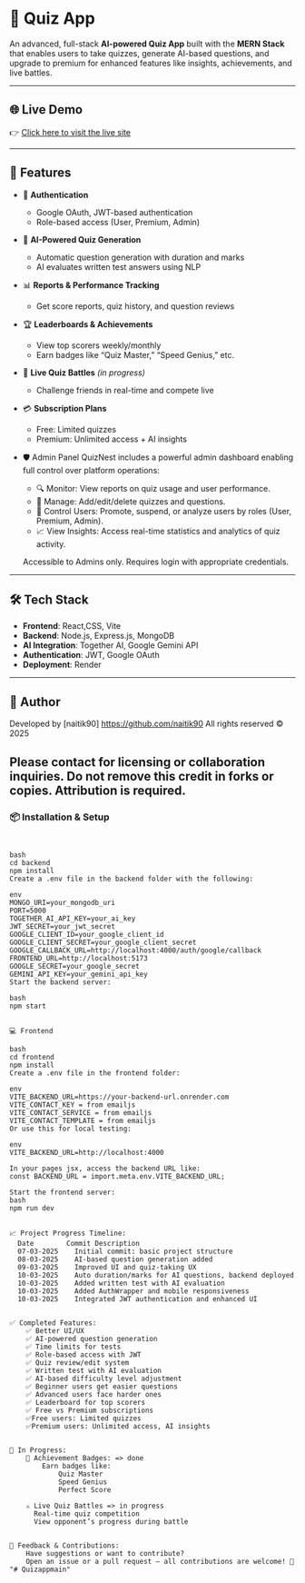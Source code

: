 # 🧠 Quiz App

An advanced, full-stack **AI-powered Quiz App** built with the **MERN Stack** that enables users to take quizzes, generate AI-based questions, and upgrade to premium for enhanced features like insights, achievements, and live battles.

---

## 🌐 Live Demo

👉 [Click here to visit the live site](https://quiz-app-cp2h.onrender.com/)

---

## 🚀 Features

- 🔐 **Authentication**
  - Google OAuth, JWT-based authentication
  - Role-based access (User, Premium, Admin)

- 🧠 **AI-Powered Quiz Generation**
  - Automatic question generation with duration and marks
  - AI evaluates written test answers using NLP

- 📊 **Reports & Performance Tracking**
  - Get score reports, quiz history, and question reviews

- 🏆 **Leaderboards & Achievements**
  - View top scorers weekly/monthly
  - Earn badges like “Quiz Master,” “Speed Genius,” etc.

- 🤝 **Live Quiz Battles** *(in progress)*
  - Challenge friends in real-time and compete live

- 💳 **Subscription Plans**
  - Free: Limited quizzes
  - Premium: Unlimited access + AI insights

- 🛡️ Admin Panel
  QuizNest includes a powerful admin dashboard enabling full control over platform operations:
  
  - 🔍 Monitor: View reports on quiz usage and user performance.
  - 🧩 Manage: Add/edit/delete quizzes and questions.
  - 👥 Control Users: Promote, suspend, or analyze users by roles (User, Premium, Admin).
  - 📈 View Insights: Access real-time statistics and analytics of quiz activity.
  
  Accessible to Admins only. Requires login with appropriate credentials.

---

## 🛠️ Tech Stack

- **Frontend**: React,CSS, Vite
- **Backend**: Node.js, Express.js, MongoDB
- **AI Integration**: Together AI, Google Gemini API
- **Authentication**: JWT, Google OAuth
- **Deployment**: Render

---
## 👤 Author

Developed by [naitik90] https://github.com/naitik90
All rights reserved © 2025

Please contact for licensing or collaboration inquiries.
**Do not remove this credit in forks or copies. Attribution is required.**
---

### 📦 Installation & Setup

```🔗 Backend


bash
cd backend
npm install
Create a .env file in the backend folder with the following:

env
MONGO_URI=your_mongodb_uri
PORT=5000
TOGETHER_AI_API_KEY=your_ai_key
JWT_SECRET=your_jwt_secret
GOOGLE_CLIENT_ID=your_google_client_id
GOOGLE_CLIENT_SECRET=your_google_client_secret
GOOGLE_CALLBACK_URL=http://localhost:4000/auth/google/callback
FRONTEND_URL=http://localhost:5173
GOOGLE_SECRET=your_google_secret
GEMINI_API_KEY=your_gemini_api_key
Start the backend server:

bash
npm start


💻 Frontend

bash
cd frontend
npm install
Create a .env file in the frontend folder:

env
VITE_BACKEND_URL=https://your-backend-url.onrender.com
VITE_CONTACT_KEY = from emailjs 
VITE_CONTACT_SERVICE = from emailjs 
VITE_CONTACT_TEMPLATE = from emailjs 
Or use this for local testing:

env
VITE_BACKEND_URL=http://localhost:4000

In your pages jsx, access the backend URL like:
const BACKEND_URL = import.meta.env.VITE_BACKEND_URL;

Start the frontend server:
bash
npm run dev


📈 Project Progress Timeline:
  Date	      Commit Description
  07-03-2025	Initial commit: basic project structure
  08-03-2025	AI-based question generation added
  09-03-2025	Improved UI and quiz-taking UX
  10-03-2025	Auto duration/marks for AI questions, backend deployed
  10-03-2025	Added written test with AI evaluation
  10-03-2025	Added AuthWrapper and mobile responsiveness
  10-03-2025	Integrated JWT authentication and enhanced UI


✅ Completed Features:
    ✅ Better UI/UX
    ✅ AI-powered question generation
    ✅ Time limits for tests
    ✅ Role-based access with JWT
    ✅ Quiz review/edit system
    ✅ Written test with AI evaluation
    ✅ AI-based difficulty level adjustment
    ✅ Beginner users get easier questions
    ✅ Advanced users face harder ones
    ✅ Leaderboard for top scorers
    ✅ Free vs Premium subscriptions
    ✅Free users: Limited quizzes
    ✅Premium users: Unlimited access, AI insights


🔄 In Progress:
    🏅 Achievement Badges: => done
        Earn badges like:
            Quiz Master
            Speed Genius
            Perfect Score

    ⚔️ Live Quiz Battles => in progress
      Real-time quiz competition
      View opponent’s progress during battle


💬 Feedback & Contributions:
    Have suggestions or want to contribute?
    Open an issue or a pull request — all contributions are welcome! 🙌
"# Quizappmain" 
